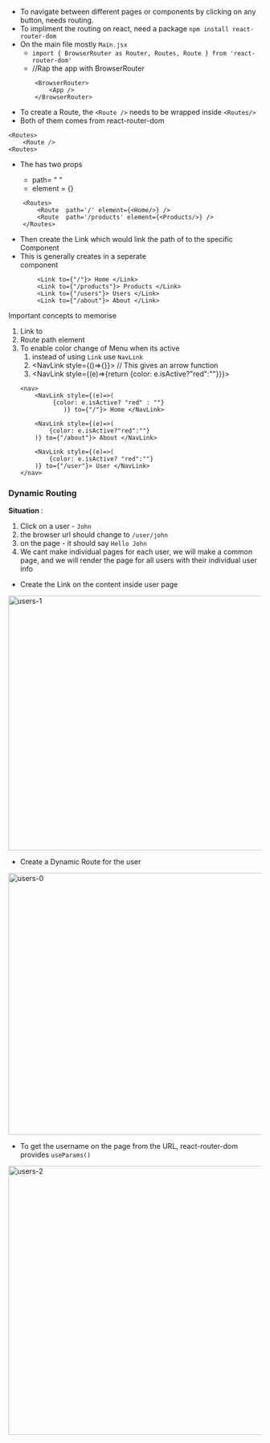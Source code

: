 - To navigate between different pages or components by clicking on any button, needs routing.
- To impliment the routing on react, need a package `npm install react-router-dom`
- On the main file mostly `Main.jsx`
    - `import { BrowserRouter as Router, Routes, Route } from 'react-router-dom'`
    - //Rap the app with BrowserRouter
    ```
        <BrowserRouter>
            <App />  
        </BrowserRouter>
    ```
- To create a Route, the `<Route />` needs to be wrapped inside `<Routes/>`
- Both of them comes from react-router-dom
```
<Routes>
    <Route />
<Routes>
```
- The <Route /> has two props 
    - path= " "
    - element = {}
```
    <Routes>
        <Route  path='/' element={<Home/>} />
        <Route  path='/products' element={<Products/>} />
    </Routes>
```
- Then create the Link which would link the path of <Route> to the specific Component
- This is generally creates in a seperate <Nav> component
```
        <Link to={"/"}> Home </Link>
        <Link to={"/products"}> Products </Link>
        <Link to={"/users"}> Users </Link>
        <Link to={"/about"}> About </Link>
```

Important concepts to memorise
1. Link to 
2. Route path element
3. To enable color change of Menu when its active
    1. instead of using `Link` use `NavLink`
    2. <NavLink style={()=>{}}> </NavLink> // This gives an arrow function
    3. <NavLink style={(e)=>{return {color: e.isActive?"red":""}}}>
    ```
    <nav>
        <NavLink style={(e)=>(
             {color: e.isActive? "red" : ""}
                )} to={"/"}> Home </NavLink> 

        <NavLink style={(e)=>(
            {color: e.isActive?"red":""}
        )} to={"/about"}> About </NavLink> 
        
        <NavLink style={(e)=>(
            {color: e.isActive? "red":""}
        )} to={"/user"}> User </NavLink> 
    </nav>
    ```
### Dynamic Routing
**Situation** : 
1. Click on a user - `John` 
2. the browser url should change to `/user/john`
3. on the page - it should say `Hello John`
4. We cant make individual pages for each user, we will make a common page, and we will render the page for all users with their individual user info

- Create the Link on the content inside user page
<img width="507" alt="users-1" src="https://github.com/partho-dev/react/assets/150241170/02580201-c27a-4bee-ab81-15136b0a8401">

- Create a Dynamic Route for the user 
<img width="521" alt="users-0" src="https://github.com/partho-dev/react/assets/150241170/507b4785-f8a6-4a0e-aa27-75ca522b201e">

- To get the username on the page from the URL, react-router-dom provides `useParams()`
<img width="535" alt="users-2" src="https://github.com/partho-dev/react/assets/150241170/1adc0f73-0aed-47fb-b8ae-aa9039eee585">

